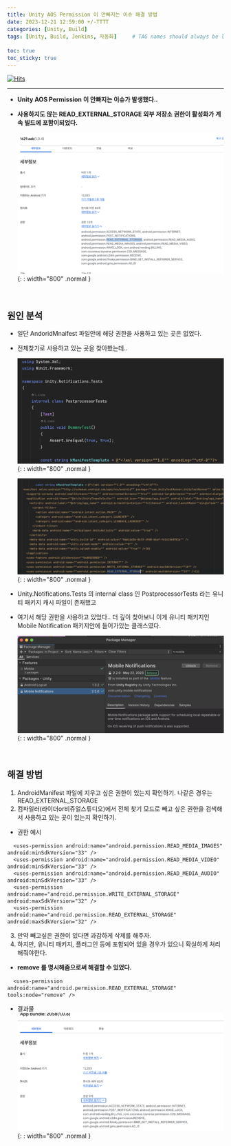 ```yaml
---
title: Unity AOS Permission 이 안빠지는 이슈 해결 방법
date: 2023-12-21 12:59:00 +/-TTTT
categories: [Unity, Build]
tags: [Unity, Build, Jenkins, 자동화]     # TAG names should always be lowercase

toc: true
toc_sticky: true
---
```


[![Hits](https://hits.seeyoufarm.com/api/count/incr/badge.svg?url=https%3A%2F%2Fepheria.github.io&count_bg=%2379C83D&title_bg=%23555555&icon=&icon_color=%23E7E7E7&title=views&edge_flat=false)](https://hits.seeyoufarm.com)

---

- **Unity AOS Permission 이 안빠지는 이슈가 발생했다..**
- **사용하지도 않는 READ_EXTERNAL_STORAGE 외부 저장소 권한이 활성화가 계속 빌드에 포함이되었다.**

   ![Desktop View](/assets/img/post/unity/unityaosperm01.png){: : width="800" .normal }

<br>

## **원인 분석**

- 일단 AndoridMnaifest 파일안에 해당 권한을 사용하고 있는 곳은 없었다.
- 전체찾기로 사용하고 있는 곳을 찾아봤는데..

   ![Desktop View](/assets/img/post/unity/unityaosperm04.png){: : width="800" .normal }

   ![Desktop View](/assets/img/post/unity/unityaosperm03.png){: : width="800" .normal }

- Unity.Notifications.Tests 의 internal class 인 PostprocessorTests 라는 유니티 패키지 캐시 파일이 존재했고
- 여기서 해당 권한을 사용하고 있었다.. 더 깊이 찾아보니 이게 유니티 패키지인 Mobile Notification 패키지안에 들어가있는 클래스였다.

   ![Desktop View](/assets/img/post/unity/unityaosperm05.png){: : width="800" .normal }

<br>

## **해결 방법**

1. AndroidManifest 파일에 지우고 싶은 권한이 있는지 확인하기. 나같은 경우는 READ_EXTERNAL_STORAGE
2. 컴파일러(라이더or비쥬얼스튜디오)에서 전체 찾기 모드로 빼고 싶은 권한을 검색해서 사용하고 있는 곳이 있는지 확인하기.

- 권한 예시
```
  <uses-permission android:name="android.permission.READ_MEDIA_IMAGES" android:minSdkVersion="33" />
  <uses-permission android:name="android.permission.READ_MEDIA_VIDEO" android:minSdkVersion="33" />
  <uses-permission android:name="android.permission.READ_MEDIA_AUDIO" android:minSdkVersion="33" />
  <uses-permission android:name="android.permission.WRITE_EXTERNAL_STORAGE" android:maxSdkVersion="32" />
  <uses-permission android:name="android.permission.READ_EXTERNAL_STORAGE" android:maxSdkVersion="32" />
```

3. 만약 빼고싶은 권한이 있다면 과감하게 삭제를 해주자.
4. 하지만, 유니티 패키지, 플러그인 등에 포함되어 있을 경우가 있으니 확실하게 처리해줘야한다.

- **remove 를 명시해줌으로써 해결할 수 있었다.**
```
  <uses-permission android:name="android.permission.READ_EXTERNAL_STORAGE" tools:node="remove" />
```

- 결과물
   ![Desktop View](/assets/img/post/unity/unityaosperm02.png){: : width="800" .normal }